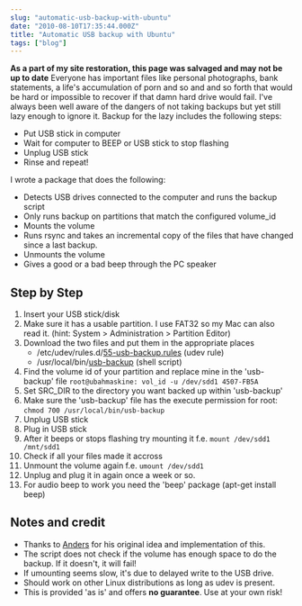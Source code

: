 ```yaml
---
slug: "automatic-usb-backup-with-ubuntu"
date: "2010-08-10T17:35:44.000Z"
title: "Automatic USB backup with Ubuntu"
tags: ["blog"]
---
```


**As a part of my site restoration, this page was salvaged and may not be up to date** Everyone has important files like personal photographs, bank statements, a life's accumulation of porn and so and and so forth that would be hard or impossible to recover if that damn hard drive would fail. I've always been well aware of the dangers of not taking backups but yet still lazy enough to ignore it. Backup for the lazy includes the following steps:

- Put USB stick in computer
- Wait for computer to BEEP or USB stick to stop flashing
- Unplug USB stick
- Rinse and repeat!

I wrote a package that does the following:

- Detects USB drives connected to the computer and runs the backup script
- Only runs backup on partitions that match the configured volume_id
- Mounts the volume
- Runs rsync and takes an incremental copy of the files that have changed since a last backup.
- Unmounts the volume
- Gives a good or a bad beep through the PC speaker

## Step by Step

1.  Insert your USB stick/disk
2.  Make sure it has a usable partition. I use FAT32 so my Mac can also read it. (hint: System > Administration > Partition Editor)
3.  Download the two files and put them in the appropriate places
    - /etc/udev/rules.d/[55-usb-backup.rules](/sites/andrioid.net/files/55-usb-backup.rules) (udev rule)
    - /usr/local/bin/[usb-backup](/sites/andrioid.net/files/usb-backup) (shell script)
4.  Find the volume id of your partition and replace mine in the 'usb-backup' file `root@ubahmaskine: vol_id -u /dev/sdd1 4507-FB5A`
5.  Set SRC_DIR to the directory you want backed up within 'usb-backup'
6.  Make sure the 'usb-backup' file has the execute permission for root: `chmod 700 /usr/local/bin/usb-backup`
7.  Unplug USB stick
8.  Plug in USB stick
9.  After it beeps or stops flashing try mounting it f.e. `mount /dev/sdd1 /mnt/sdd1`
10. Check if all your files made it accross
11. Unmount the volume again f.e. `umount /dev/sdd1`
12. Unplug and plug it in again once a week or so.
13. For audio beep to work you need the 'beep' package (apt-get install beep)

## Notes and credit

- Thanks to [Anders](https://anderstornvig.dk) for his original idea and implementation of this.
- The script does not check if the volume has enough space to do the backup. If it doesn't, it will fail!
- If umounting seems slow, it's due to delayed write to the USB drive.
- Should work on other Linux distributions as long as udev is present.
- This is provided 'as is' and offers **no guarantee**. Use at your own risk!
